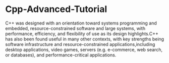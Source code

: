 # Cpp-Advanced-Tutorial

C++ was designed with an orientation toward systems programming and embedded, resource-constrained software and large systems, with performance, efficiency, and flexibility of use as its design highlights.C++ has also been found useful in many other contexts, with key strengths being software infrastructure and resource-constrained applications,including desktop applications, video games, servers (e.g. e-commerce, web search, or databases), and performance-critical applications.
